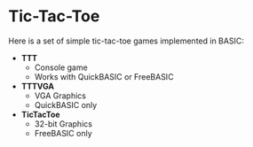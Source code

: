 # Tic-Tac-Toe
Here is a set of simple tic-tac-toe games implemented in BASIC:
* __TTT__
  * Console game
  * Works with QuickBASIC or FreeBASIC
* __TTTVGA__
  * VGA Graphics
  * QuickBASIC only
* __TicTacToe__
  * 32-bit Graphics
  * FreeBASIC only
